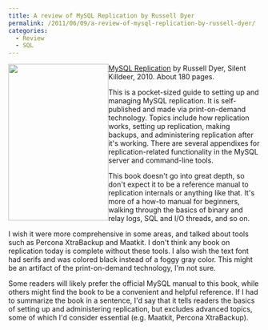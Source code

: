 ```yaml
---
title: A review of MySQL Replication by Russell Dyer
permalink: /2011/06/09/a-review-of-mysql-replication-by-russell-dyer/
categories:
  - Review
  - SQL
---
```

[<img src="http://www.xaprb.com/blog/wp-content/uploads/2011/06/mysql_replication_front_cover_sm.jpg" alt="" style="float:left" title="mysql_replication_front_cover_sm" width="200" height="313" class="alignleft size-full wp-image-2360" />][1] [MySQL Replication][1] by Russell Dyer, Silent Killdeer, 2010. About 180 pages.

This is a pocket-sized guide to setting up and managing MySQL replication. It is self-published and made via print-on-demand technology. Topics include how replication works, setting up replication, making backups, and administering replication after it's working. There are several appendixes for replication-related functionality in the MySQL server and command-line tools.

This book doesn't go into great depth, so don't expect it to be a reference manual to replication internals or anything like that. It's more of a how-to manual for beginners, walking through the basics of binary and relay logs, SQL and I/O threads, and so on.

I wish it were more comprehensive in some areas, and talked about tools such as Percona XtraBackup and Maatkit. I don't think any book on replication today is complete without these tools. I also wish the text font had serifs and was colored black instead of a foggy gray color. This might be an artifact of the print-on-demand technology, I'm not sure.

Some readers will likely prefer the official MySQL manual to this book, while others might find the book to be a convenient and helpful reference. If I had to summarize the book in a sentence, I'd say that it tells readers the basics of setting up and administering replication, but excludes advanced topics, some of which I'd consider essential (e.g. Maatkit, Percona XtraBackup).

 [1]: http://www.amazon.com/MySQL-Replication-Administrators-Guide/dp/0983185409/?tag=xaprb-20
